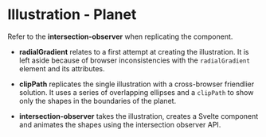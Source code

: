 # Illustration - Planet

Refer to the **intersection-observer** when replicating the component.

- **radialGradient** relates to a first attempt at creating the illustration. It is left aside because of browser inconsistencies with the `radialGradient` element and its attributes.

- **clipPath** replicates the single illustration with a cross-browser friendlier solution. It uses a series of overlapping ellipses and a `clipPath` to show only the shapes in the boundaries of the planet.

- **intersection-observer** takes the illustration, creates a Svelte component and animates the shapes using the intersection observer API.
